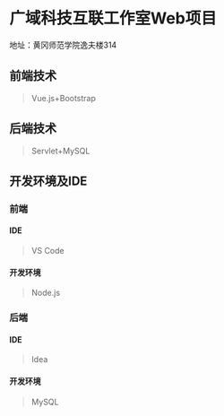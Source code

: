 # 广域科技互联工作室Web项目
地址：黄冈师范学院逸夫楼314
## 前端技术
>Vue.js+Bootstrap
## 后端技术
>Servlet+MySQL
## 开发环境及IDE
### 前端
#### IDE
>VS Code
#### 开发环境
>Node.js
### 后端
#### IDE
>Idea
#### 开发环境
>MySQL